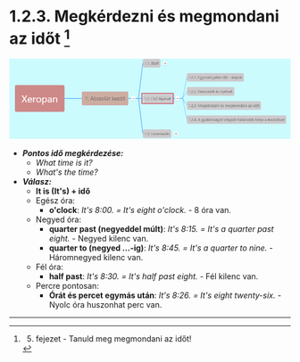 # 1.2.3. Megkérdezni és megmondani az időt [^1]

![1.2](images/1.2.png)

* ***Pontos idő megkérdezése:***
  * *What time is it?*
  * *What's the time?*
* ***Válasz:***
  * **It is (It's) + idő**
  * Egész óra:
    * **o'clock**: *It's 8:00. = It's eight o'clock.* - 8 óra van.
  * Negyed óra:
    * **quarter past (negyeddel múlt)**: *It's 8:15. = It's a quarter past eight.* - Negyed kilenc van.
    * **quarter to (negyed ...-ig)**: *It's 8:45. = It's a quarter to nine.* - Háromnegyed kilenc van.
  * Fél óra:
    * **half past**: *It's 8:30. = It's half past eight.* - Fél kilenc van.
  * Percre pontosan:
    * **Órát és percet egymás után**: *It's 8:26. = It's eight twenty-six.* - Nyolc óra huszonhat perc van.

---
[^1]: 5. fejezet - Tanuld meg megmondani az időt!